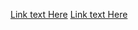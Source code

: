 [Link text Here](https://tangerine-biscuit-b087bc.netlify.app/#)
[Link text Here](https://github.com/asc2023/cse134b-hw4)
